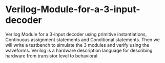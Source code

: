 # Verilog-Module-for-a-3-input-decoder
Verilog Module for a 3-input decoder using primitive instantiations, Continuous assignment statements and Conditional statements. Then we will write a testbench to simulate the 3 modules and verify using the waveforms. Verilog is a hardware description language for describing hardware from transistor level to behavioral.
